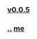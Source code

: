 
### [v0.0.5](https://github.com/littleflute/parks/edit/master/files/36/readme.md)
### [..](..) [me](https://littleflute.github.io/parks/files/36/)



<script src="https://www.w3schools.com/lib/w3.js"></script>
<script src="https://littleflute.github.io/JavaScript/blclass.js" ></script>
<script src="https://littleflute.github.io/JavaScript/blApp.js"></script>
